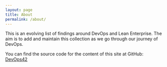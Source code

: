 ```yaml
---
layout: page
title: About
permalink: /about/
---
```


This is an evolving list of findings around DevOps and Lean Enterprise. The aim is to add and maintain this collection as we go through our journey of DevOps.

You can find the source code for the content of this site at GitHub:
[DevOps42][devops42-link]

[devops42-link]: https://github.com/wizact/devops42

